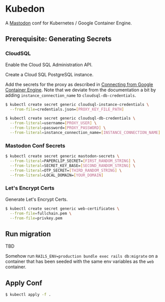 # Kubedon

A [Mastodon](https://github.com/tootsuite/mastodon) conf for Kubernetes / Google Container Engine.

## Prerequisite: Generating Secrets

### CloudSQL

Enable the Cloud SQL Administration API.

Create a Cloud SQL PostgreSQL instance.

Add the secrets for the proxy as described in [Connecting from Google Container Engine](https://cloud.google.com/sql/docs/postgres/connect-container-engine). Note that we deviate from the documentation a bit by adding `instance_connection_name` to `cloudsql-db-credentials`.

```sh
$ kubectl create secret generic cloudsql-instance-credentials \
  --from-file=credentials.json=[PROXY_KEY_FILE_PATH]
```

```sh
$ kubectl create secret generic cloudsql-db-credentials \
  --from-literal=username=[PROXY_USER] \
  --from-literal=password=[PROXY_PASSWORD] \
  --from-literal=instance_connection_name=[INSTANCE_CONNECTION_NAME]
```

### Mastodon Conf Secrets

```sh
$ kubectl create secret generic mastodon-secrets \
  --from-literal=PAPERCLIP_SECRET=[FIRST_RANDOM_STRING] \
  --from-literal=SECRET_KEY_BASE=[SECOND_RANDOM_STRING] \
  --from-literal=OTP_SECRET=[THIRD_RANDOM_STRING] \
  --from-literal=LOCAL_DOMAIN=[YOUR_DOMAIN]
```

### Let's Encrypt Certs

Generate Let's Encrypt Certs.

```sh
$ kubectl create secret generic web-certificates \
  --from-file=fullchain.pem \
  --from-file=privkey.pem
```

## Run migration

TBD

Somehow run `RAILS_ENV=production bundle exec rails db:migrate` on a container that has been seeded with the same env variables as the `web` container.

## Apply Conf

```sh
$ kubectl apply -f .
```
